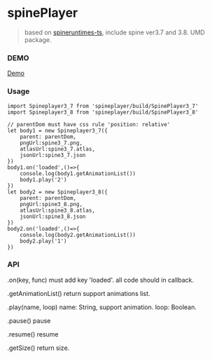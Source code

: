 # spinePlayer

> based on [spineruntimes-ts](https://github.com/EsotericSoftware/spine-runtimes/tree/3.8/spine-ts), include spine ver3.7 and 3.8. UMD package.

### DEMO
[Demo](http://www.qwero.cn/index.html#/spinePlayerPage "")

### Usage
```
import Spineplayer3_7 from 'spineplayer/build/SpinePlayer3_7'
import Spineplayer3_8 from 'spineplayer/build/SpinePlayer3_8'

// parentDom must have css rule 'position: relative'
let body1 = new Spineplayer3_7({
    parent: parentDom,
    pngUrl:spine3_7.png,
    atlasUrl:spine3_7.atlas,
    jsonUrl:spine3_7.json
})
body1.on('loaded',()=>{
    console.log(body1.getAnimationList())
    body1.play('2')
})
let body2 = new Spineplayer3_8({
    parent: parentDom,
    pngUrl:spine3_8.png,
    atlasUrl:spine3_8.atlas,
    jsonUrl:spine3_8.json
})
body2.on('loaded',()=>{
    console.log(body2.getAnimationList())
    body2.play('1')
})
```

### API
.on(key, func)
must add key 'loaded'. all code should in callback.

.getAnimationList()
return support animations list.

.play(name, loop)
name: String, support animation.
loop: Boolean.

.pause()
pause

.resume()
resume

.getSize()
return size.
